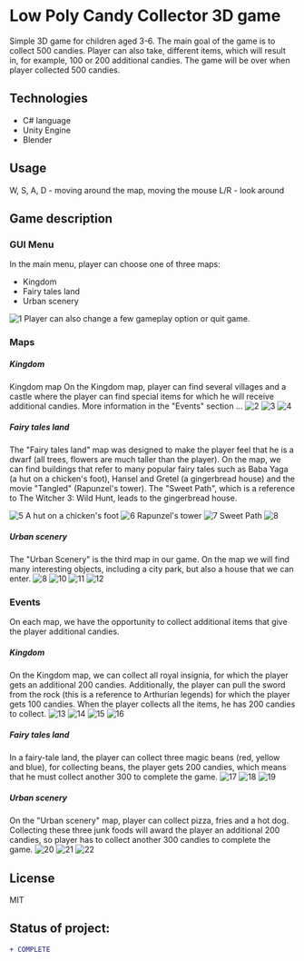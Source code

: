 # Low Poly Candy Collector 3D game

Simple 3D game for children aged 3-6. The main goal of the game is to collect 500 candies. Player can also take, different items, which will result in, for example, 100 or 200 additional candies. The game will be over when player collected 500 candies. 

## Technologies

* C# language
* Unity Engine
* Blender 

## Usage
W, S, A, D - moving around the map, 
moving the mouse L/R - look around

## Game description
### GUI Menu
In the main menu, player can choose one of three maps:
* Kingdom
* Fairy tales land
* Urban scenery

![1](https://github.com/krygo-dev/candy-collector-3D/blob/master/screenshots/menu.png?raw=true)
Player can also change a few gameplay option or quit game.
### Maps
##### Kingdom
Kingdom map 
On the Kingdom map, player can find several villages and a castle where the player can find special items for which he will receive additional candies. More information in the "Events" section ...
![2](https://github.com/krygo-dev/candy-collector-3D/blob/master/screenshots/ss%2008.52.31.png?raw=true)
![3](https://github.com/krygo-dev/candy-collector-3D/blob/master/screenshots/ss%2008.38.11.png?raw=true)
![4](https://github.com/krygo-dev/candy-collector-3D/blob/master/screenshots/ss%2008.40.10.png?raw=true)
##### Fairy tales land
The "Fairy tales land" map was designed to make the player feel that he is a dwarf (all trees, flowers are much taller than the player). On the map, we can find buildings that refer to many popular fairy tales such as Baba Yaga (a hut on a chicken's foot), Hansel and Gretel (a gingerbread house) and the movie "Tangled" (Rapunzel's tower). The "Sweet Path", which is a reference to The Witcher 3: Wild Hunt, leads to the gingerbread house.

![5](https://github.com/krygo-dev/candy-collector-3D/blob/master/screenshots/ss%2008.19.42.png?raw=true)
A hut on a chicken's foot
![6](https://github.com/krygo-dev/candy-collector-3D/blob/master/screenshots/ss%2008.20.16.png?raw=true)
Rapunzel's tower
![7](https://github.com/krygo-dev/candy-collector-3D/blob/master/screenshots/ss%2008.23.44.png?raw=true)
Sweet Path
![8](https://github.com/krygo-dev/candy-collector-3D/blob/master/screenshots/ss%2008.25.58.png?raw=true)

##### Urban scenery
The "Urban Scenery" is the third map in our game. On the map we will find many interesting objects, including a city park, but also a house that we can enter. 
![8](https://github.com/krygo-dev/candy-collector-3D/blob/master/screenshots/ss%2007.54.19.png?raw=true)
![10](https://github.com/krygo-dev/candy-collector-3D/blob/master/screenshots/ss%2007.56.21.png?raw=true)
![11](https://github.com/krygo-dev/candy-collector-3D/blob/master/screenshots/ss%2007.57.51.png?raw=true)
![12](https://github.com/krygo-dev/candy-collector-3D/blob/master/screenshots/ss%2007.58.31.png?raw=true)

### Events
On each map, we have the opportunity to collect additional items that give the player additional candies. 

##### Kingdom
On the Kingdom map, we can collect all royal insignia, for which the player gets an additional 200 candies. Additionally, the player can pull the sword from the rock (this is a reference to Arthurian legends) for which the player gets 100 candies. When the player collects all the items, he has 200 candies to collect. 
![13](https://github.com/krygo-dev/candy-collector-3D/blob/master/screenshots/ss%2008.37.26.png?raw=true)
![14](https://github.com/krygo-dev/candy-collector-3D/blob/master/screenshots/ss%2008.40.42.png?raw=true)
![15](https://github.com/krygo-dev/candy-collector-3D/blob/master/screenshots/ss%2008.43.19.png?raw=true)
![16](https://github.com/krygo-dev/candy-collector-3D/blob/master/screenshots/ss%2008.45.42.png?raw=true)

##### Fairy tales land
In a fairy-tale land, the player can collect three magic beans (red, yellow and blue), for collecting beans, the player gets 200 candies, which means that he must collect another 300 to complete the game.
![17](https://github.com/krygo-dev/candy-collector-3D/blob/master/screenshots/ss%2008.22.12.png?raw=true)
![18](https://github.com/krygo-dev/candy-collector-3D/blob/master/screenshots/ss%2008.24.33.png?raw=true)
![19](https://github.com/krygo-dev/candy-collector-3D/blob/master/screenshots/ss%2008.27.33.png?raw=true)

##### Urban scenery
On the "Urban scenery" map, player can collect pizza, fries and a hot dog. Collecting these three junk foods will award the player an additional 200 candies, so player has to collect another 300 candies to complete the game.
![20](https://github.com/krygo-dev/candy-collector-3D/blob/master/screenshots/ss%2008.02.18.png?raw=true)
![21](https://github.com/krygo-dev/candy-collector-3D/blob/master/screenshots/ss%2008.06.25.png?raw=true)
![22](https://github.com/krygo-dev/candy-collector-3D/blob/master/screenshots/ss%2008.08.33.png?raw=true)

License
----

MIT

## Status of project: 
```diff 
+ COMPLETE
```
